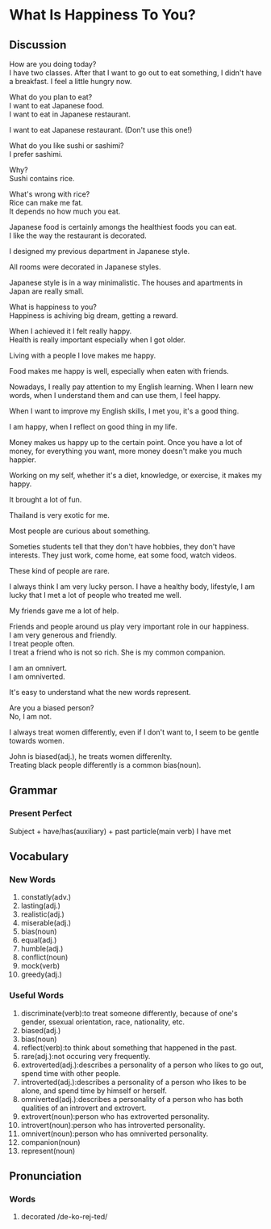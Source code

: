 # What Is Happiness To You?
## Discussion
How are you doing today?  
I have two classes. After that I want to go out to eat something, I didn't have a breakfast. I feel a little hungry now.   

What do you plan to eat?  
I want to eat Japanese food.  
I want to eat in Japanese restaurant.  

I want to eat Japanese restaurant. (Don't use this one!)   

What do you like sushi or sashimi?  
I prefer sashimi.  

Why?  
Sushi contains rice.  

What's wrong with rice?  
Rice can make me fat.  
It depends no how much you eat.  

Japanese food is certainly amongs the healthiest foods you can eat.  
I like the way the restaurant is decorated.  

I designed my previous department in Japanese style.  

All rooms were decorated in Japanese styles.  

Japanese style is in a way minimalistic. The houses and apartments in Japan are really small.  

What is happiness to you?  
Happiness is achiving big dream, getting a reward.  

When I achieved it I felt really happy.  
Health is really important especially when I got older. 

Living with a people I love makes me happy.  

Food makes me happy is well, especially when eaten with friends.   

Nowadays, I really pay attention to my English learning. When I learn new words, when I understand them and can use them, I feel happy.   

When I want to improve my English skills, I met you, it's a good thing.  

I am happy, when I reflect on good thing in my life.  

Money makes us happy up to the certain point. Once you have a lot of money, for everything you want, more money doesn't make you much happier.   

Working on my self, whether it's a diet, knowledge, or exercise, it makes my happy.  

It brought a lot of fun.  

Thailand is very exotic for me.  

Most people are curious about something.  

Someties students tell that they don't have hobbies, they don't have interests. They just work, come home, eat some food, watch videos.  

These kind of people are rare.  

I always think I am very lucky person. I have a healthy body, lifestyle, I am lucky that I met a lot of people who treated me well.  

My friends gave me a lot of help.  

Friends and people around us play very important role in our happiness.  
I am very generous and friendly.  
I treat people often.  
I treat a friend who is not so rich. She is my common companion.   

I am an omnivert.  
I am omniverted.

It's easy to understand what the new words represent.  

Are you a biased person?  
No, I am not.  

I always treat women differently, even if I don't want to, I seem to be gentle towards women.  

John is biased(adj.), he treats women differenlty.    
Treating black people differently is a common bias(noun).

## Grammar
### Present Perfect
Subject + have/has(auxiliary) + past particle(main verb)
I have met

## Vocabulary
### New Words
1. constatly(adv.)
1. lasting(adj.)
1. realistic(adj.)
1. miserable(adj.)
1. bias(noun)
1. equal(adj.)
1. humble(adj.)
1. conflict(noun)
1. mock(verb)
1. greedy(adj.)

### Useful Words
1. discriminate(verb):to treat someone differently, because of one's gender, ssexual orientation, race, nationality, etc.
1. biased(adj.)
1. bias(noun)
1. reflect(verb):to think about something that happened in the past.
1. rare(adj.):not occuring very frequently.
1. extroverted(adj.):describes a personality of a person who likes to go out, spend time with other people.
1. introverted(adj.):describes a personality of a person who likes to be alone, and spend time by himself or herself.
1. omniverted(adj.):describes a personality of a person who has both qualities of an introvert and extrovert.
1. extrovert(noun):person who has extroverted personality.
1. introvert(noun):person who has introverted personality.
1. omnivert(noun):person who has omniverted personality.  
1. companion(noun)
1. represent(noun)

## Pronunciation
### Words
1. decorated /de-ko-rej-ted/

